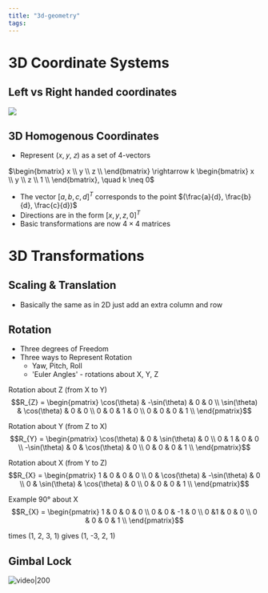 ```yaml
---
title: "3d-geometry"
tags: 
---
```


# 3D Coordinate Systems

## Left vs Right handed coordinates
![](https://i.imgur.com/McKWNwC.png)

## 3D Homogenous Coordinates
- Represent (𝑥, 𝑦, 𝑧) as a set of 4-vectors

$\begin{bmatrix} x \\ y \\ z \\ \end{bmatrix} \rightarrow k \begin{bmatrix} x \\ y \\ z \\ 1 \\ \end{bmatrix}, \quad k \neq 0$
- The vector $[a, b, c, d]^T$ corresponds to the point $(\frac{a}{d}, \frac{b}{d}, \frac{c}{d})$
- Directions are in the form $[x, y, z, 0]^T$
- Basic transformations are now $4\times4$ matrices

# 3D Transformations
## Scaling & Translation
- Basically the same as in 2D just add an extra column and row

## Rotation
- Three degrees of Freedom
- Three ways to Represent Rotation
	- Yaw, Pitch, Roll
	- 'Euler Angles' - rotations about X, Y, Z

Rotation about Z (from X to Y)
$$R_{Z} = \begin{pmatrix}
\cos(\theta) & -\sin(\theta) & 0 & 0 \\
\sin(\theta) & \cos(\theta) & 0 & 0 \\
0 & 0 & 1 & 0 \\
0 & 0 & 0 & 1 \\
\end{pmatrix}$$

Rotation about Y (from Z to X)
$$R_{Y} = \begin{pmatrix}
\cos(\theta) & 0 & \sin(\theta) & 0  \\
0 & 1 & 0 & 0 \\
-\sin(\theta) & 0 & \cos(\theta) & 0  \\
0 & 0 & 0 & 1 \\
\end{pmatrix}$$

Rotation about X (from Y to Z)
$$R_{X} = \begin{pmatrix}
1 & 0 & 0 & 0 \\
0 & \cos(\theta) & -\sin(\theta) & 0  \\
0 & \sin(\theta) & \cos(\theta) & 0  \\
0 & 0 & 0 & 1 \\
\end{pmatrix}$$

Example 90° about X
$$R_{X} = \begin{pmatrix}
1 & 0 & 0 & 0 \\
0 & 0 & -1 & 0  \\
0 &1 & 0 & 0  \\
0 & 0 & 0 & 1 \\
\end{pmatrix}$$

times (1, 2, 3, 1) gives (1, -3, 2, 1)

## Gimbal Lock
![video|200](https://www.youtube.com/watch?v=zc8b2Jo7mno)